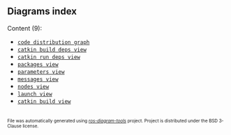 <!--
File was automatically generated using 'ros-diagram-tools' project.
Project is distributed under the BSD 3-Clause license.
-->

## Diagrams index


Content (9):
 - [`code distribution graph`](clockpackview/full_graph.md)
 - [`catkin build deps view`](catkinbuildview/full_graph.md)
 - [`catkin run deps view`](catkinrunview/full_graph.md)
 - [`packages view`](packageview/full_graph.md)
 - [`parameters view`](paramview/main_page.md)
 - [`messages view`](msgview/main_page.md)
 - [`nodes view`](nodeview/full_graph.md)
 - [`launch view`](launchview/full_graph.md)
 - [`catkin build view`](../catkinschedule/full_graph.md)


</br>
<font size="1">
File was automatically generated using <a href="https://github.com/anetczuk/ros-diagram-tools"><i>ros-diagram-tools</i></a> project.
Project is distributed under the BSD 3-Clause license.
</font>
